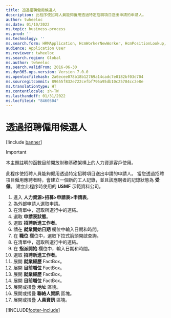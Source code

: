 ```yaml
---
title: 透過招聘僱用候選人
description: 此程序使招聘人員能夠僱用透過特定招聘項目送出申請的申請人。
author: twheeloc
ms.date: 01/10/2022
ms.topic: business-process
ms.prod: ''
ms.technology: ''
ms.search.form: HRMApplication, HcmWorkerNewWorker, HcmPositionLookup, HcmWorker, HcmPosition, HcmPositionDateManager,  DefaultDashboard
audience: Application User
ms.reviewer: twheeloc
ms.search.region: Global
ms.author: twheeloc
ms.search.validFrom: 2016-06-30
ms.dyn365.ops.version: Version 7.0.0
ms.openlocfilehash: 2a6ecee078b18b12769a14cadc7e0182bf03d704
ms.sourcegitcommit: 89655f832e722cefbf796a95db10c25784cc2e8e
ms.translationtype: HT
ms.contentlocale: zh-TW
ms.lasthandoff: 01/31/2022
ms.locfileid: "8460504"
---
```

# <a name="hiring-candidate-through-recruiting"></a>透過招聘僱用候選人

[!include [banner](../../includes/banner.md)]

> [!IMPORTANT]
> 本主題註明的函數目前開放財務基礎架構上的人力資源客戶使用。  


此程序使招聘人員能夠僱用透過特定招聘項目送出申請的申請人。 當您透過招聘項目僱用應聘者時，會建立一個新的工人記錄，並且該應聘者的記錄狀態為 **受僱**。 建立此程序時使用的 **USMF** 示範資料公司。

1. 進入 **人力資源\>招募\>申請表\>申請表**。 
2. 為外部申請人選取申請。
3. 在清單中，選取所選行中的連結。
4. 選取 **申請表狀態**。
5. 選取 **招聘新進工作者**。
6. 請在 **就業開始日期** 欄位中輸入日期和時間。
7. 在 **職位** 欄位中，選取下拉式箭頭開啟查詢。
8. 在清單中，選取所選行中的連結。
9. 在 **指派開始** 欄位中，輸入日期和時間。
10. 選取 **招聘新進工作者**。
11. 展開 **就業經歷** FactBox。
12. 展開 **目前職位** FactBox。
13. 展開 **就業經歷** FactBox。
14. 展開 **目前職位** FactBox。
15. 展開或摺疊 **地址** 區塊。
16. 展開或摺疊 **聯絡人資訊** 區塊。
17. 展開或摺疊 **人員資訊** 區塊。

[!INCLUDE[footer-include](../../../../includes/footer-banner.md)]
